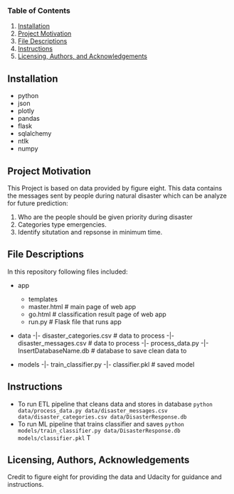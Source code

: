 
### Table of Contents

1. [Installation](#installation)
2. [Project Motivation](#motivation)
3. [File Descriptions](#files)
4. [Instructions](#instr)
5. [Licensing, Authors, and Acknowledgements](#licensing)

## Installation <a name="installation"></a>
- python
- json
- plotly
- pandas
- flask
- sqlalchemy
- ntlk
- numpy

## Project Motivation<a name="motivation"></a>

This Project is based on data provided by figure eight. This data contains the messages sent by people during natural disaster which can be analyze for future prediction:

1. Who are the people should be given priority during disaster
2. Categories type emergencies.
3. Identify situtation and repsonse in minimum time.

## File Descriptions <a name="files"></a>
In this repository following files included:
- app
   - templates
    - master.html  # main page of web app
    - go.html  # classification result page of web app
   - run.py  # Flask file that runs app

- data
-|- disaster_categories.csv  # data to process 
-|- disaster_messages.csv  # data to process
-|- process_data.py
-|- InsertDatabaseName.db   # database to save clean data to

- models
-|- train_classifier.py
-|- classifier.pkl  # saved model 

## Instructions<a name="instr"></a>
 - To run ETL pipeline that cleans data and stores in database
        `python data/process_data.py data/disaster_messages.csv data/disaster_categories.csv data/DisasterResponse.db`
 - To run ML pipeline that trains classifier and saves
        `python models/train_classifier.py data/DisasterResponse.db models/classifier.pkl`
T
## Licensing, Authors, Acknowledgements<a name="licensing"></a>
Credit to figure eight for providing the data and Udacity for guidance and instructions. 


  
